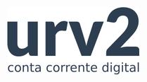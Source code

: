 <img src="https://raw.githubusercontent.com/urv2/wallet/master/public/img/logo.png" alt="urv2" width="300">
